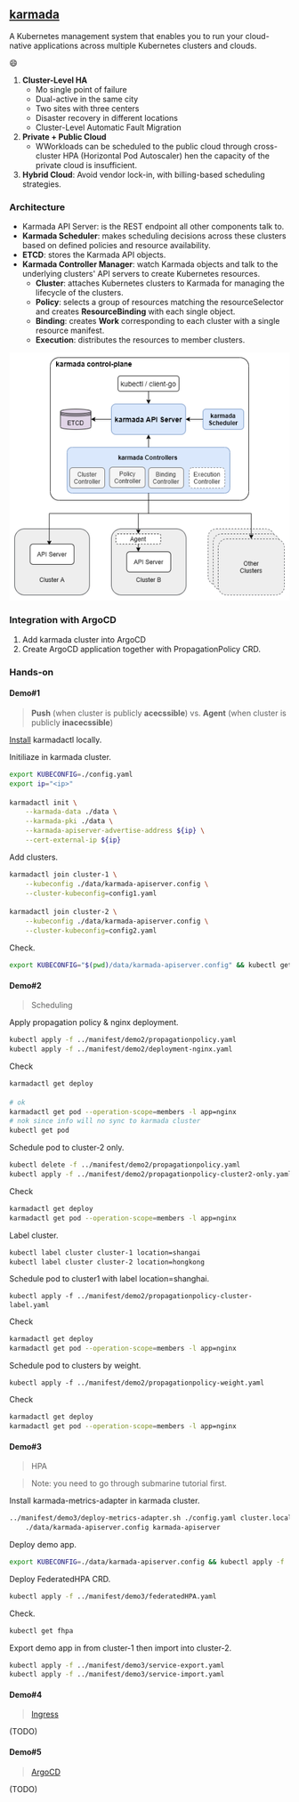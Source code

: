 ## [karmada](https://karmada.io/docs/)

A Kubernetes management system that enables you to run your cloud-native applications across multiple Kubernetes clusters and clouds.

:smile:

1. **Cluster-Level HA**
   - Mo single point of failure
   - Dual-active in the same city
   - Two sites with three centers
   - Disaster recovery in different locations
   - Cluster-Level Automatic Fault Migration
2. **Private + Public Cloud**
   - WWorkloads can be scheduled to the public cloud through cross-cluster HPA (Horizontal Pod Autoscaler) hen the capacity of the private cloud is insufficient.
3. **Hybrid Cloud**: Avoid vendor lock-in, with billing-based scheduling strategies.

### Architecture

- Karmada API Server: is the REST endpoint all other components talk to.
- **Karmada Scheduler**: makes scheduling decisions across these clusters based on defined policies and resource availability.
- **ETCD**: stores the Karmada API objects.
- **Karmada Controller Manager**: watch Karmada objects and talk to the underlying clusters' API servers to create Kubernetes resources.
  - **Cluster**: attaches Kubernetes clusters to Karmada for managing the lifecycle of the clusters.
  - **Policy**: selects a group of resources matching the resourceSelector and creates **ResourceBinding** with each single object.
  - **Binding**: creates **Work** corresponding to each cluster with a single resource manifest.
  - **Execution**: distributes the resources to member clusters.

![Architecture](https://github.com/karmada-io/karmada/raw/master/docs/images/architecture.png)

### Integration with ArgoCD

1. Add karmada cluster into ArgoCD
2. Create ArgoCD application together with PropagationPolicy CRD.

### Hands-on

#### Demo#1

> **Push** (when cluster is publicly **acecssible**) vs. **Agent** (when cluster is publicly **inacecssible**)

[Install](https://karmada.io/docs/installation/) karmadactl locally.

Initiliaze in karmada cluster.

```bash
export KUBECONFIG=./config.yaml
export ip="<ip>"

karmadactl init \
	--karmada-data ./data \
	--karmada-pki ./data \
	--karmada-apiserver-advertise-address ${ip} \
	--cert-external-ip ${ip}
```

Add clusters.

```bash
karmadactl join cluster-1 \
	--kubeconfig ./data/karmada-apiserver.config \
	--cluster-kubeconfig=config1.yaml

karmadactl join cluster-2 \
	--kubeconfig ./data/karmada-apiserver.config \
	--cluster-kubeconfig=config2.yaml
```

Check.

```bash
export KUBECONFIG="$(pwd)/data/karmada-apiserver.config" && kubectl get cluster
```

#### Demo#2

> Scheduling

Apply propagation policy & nginx deployment.

```bash
kubectl apply -f ../manifest/demo2/propagationpolicy.yaml
kubectl apply -f ../manifest/demo2/deployment-nginx.yaml
```

Check

```bash
karmadactl get deploy

# ok
karmadactl get pod --operation-scope=members -l app=nginx
# nok since info will no sync to karmada cluster
kubectl get pod 
```

Schedule pod to cluster-2 only.

```bash
kubectl delete -f ../manifest/demo2/propagationpolicy.yaml
kubectl apply -f ../manifest/demo2/propagationpolicy-cluster2-only.yaml
```

Check

```bash
karmadactl get deploy
karmadactl get pod --operation-scope=members -l app=nginx
```

Label cluster.

```bash
kubectl label cluster cluster-1 location=shangai
kubectl label cluster cluster-2 location=hongkong
```

Schedule pod to cluster1 with label location=shanghai.

```bas
kubectl apply -f ../manifest/demo2/propagationpolicy-cluster-label.yaml
```

Check

```bash
karmadactl get deploy
karmadactl get pod --operation-scope=members -l app=nginx
```

Schedule pod to clusters by weight.

```bas
kubectl apply -f ../manifest/demo2/propagationpolicy-weight.yaml
```

Check

```bash
karmadactl get deploy
karmadactl get pod --operation-scope=members -l app=nginx
```

#### Demo#3

> HPA

> Note: you need to go through submarine tutorial first.

Install karmada-metrics-adapter in karmada cluster.

```bash
../manifest/demo3/deploy-metrics-adapter.sh ./config.yaml cluster.local \
	./data/karmada-apiserver.config karmada-apiserver
```

Deploy demo app.

```bash
export KUBECONFIG=./data/karmada-apiserver.config && kubectl apply -f ../manifest/demo3/app.yaml
```

Deploy FederatedHPA CRD.

```bash
kubectl apply -f ../manifest/demo3/federatedHPA.yaml
```

Check.

```bash
kubectl get fhpa
```

Export demo app in from cluster-1 then import into cluster-2.

```bash
kubectl apply -f ../manifest/demo3/service-export.yaml
kubectl apply -f ../manifest/demo3/service-import.yaml
```

#### Demo#4

> [Ingress](https://karmada.io/docs/userguide/service/multi-cluster-ingress/)

(TODO)

#### Demo#5

> [ArgoCD](https://karmada.io/docs/userguide/cicd/working-with-argocd)

(TODO)
